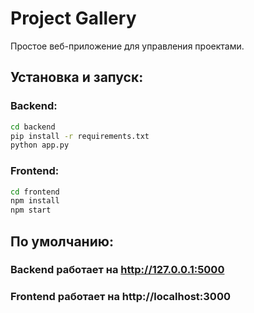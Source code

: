 # Project Gallery

Простое веб-приложение для управления проектами.

## Установка и запуск:

### Backend:
```sh
cd backend
pip install -r requirements.txt
python app.py
```

### Frontend:
```sh
cd frontend
npm install
npm start
```

## По умолчанию:

### Backend работает на http://127.0.0.1:5000
### Frontend работает на http://localhost:3000
